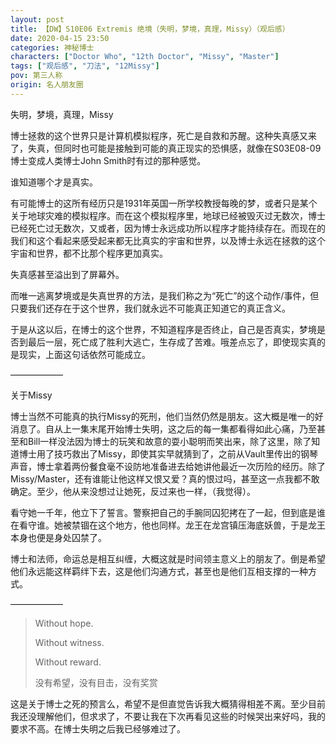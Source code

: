 ```yaml
---
layout: post
title: 【DW】S10E06 Extremis 绝境（失明，梦境，真理，Missy）（观后感）
date: 2020-04-15 23:50
categories: 神秘博士
characters: ["Doctor Who", "12th Doctor", "Missy", "Master"]
tags: ["观后感", "刀法", "12Missy"]
pov: 第三人称
origin: 名人朋友圈
---
```


失明，梦境，真理，Missy

博士拯救的这个世界只是计算机模拟程序，死亡是自救和苏醒。这种失真感又来了，失真，但同时也可能是接触到可能的真正现实的恐惧感，就像在S03E08-09博士变成人类博士John Smith时有过的那种感觉。

谁知道哪个才是真实。

有可能博士的这所有经历只是1931年英国一所学校教授每晚的梦，或者只是某个关于地球灾难的模拟程序。而在这个模拟程序里，地球已经被毁灭过无数次，博士已经死亡过无数次，又或者，因为博士永远成功所以程序才能持续存在。而现在的我们和这个看起来感受起来都无比真实的宇宙和世界，以及博士永远在拯救的这个宇宙和世界，都不比那个程序更加真实。

失真感甚至溢出到了屏幕外。

而唯一逃离梦境或是失真世界的方法，是我们称之为“死亡”的这个动作/事件，但只要我们还存在于这个世界，我们就永远不可能真正知道它的真正含义。

于是从这以后，在博士的这个世界，不知道程序是否终止，自己是否真实，梦境是否到最后一层，死亡成了胜利大逃亡，生存成了苦难。哦差点忘了，即使现实真的是现实，上面这句话依然可能成立。

——————

关于Missy

博士当然不可能真的执行Missy的死刑，他们当然仍然是朋友。这大概是唯一的好消息了。自从上一集末尾开始博士失明，这之后的每一集都看得如此心痛，乃至甚至和Bill一样没法因为博士的玩笑和故意的耍小聪明而笑出来，除了这里，除了知道博士用了技巧救出了Missy，即使其实早就猜到了，之前从Vault里传出的钢琴声音，博士拿着两份餐食毫不设防地准备进去给她讲他最近一次历险的经历。除了Missy/Master，还有谁能让他这样又恨又爱？真的恨过吗，甚至这一点我都不敢确定。至少，他从来没想过让她死，反过来也一样，（我觉得）。

看守她一千年，他立下了誓言。警察把自己的手腕同囚犯拷在了一起，但到底是谁在看守谁。她被禁锢在这个地方，他也同样。龙王在龙宫镇压海底妖兽，于是龙王本身也便是身处囚禁了。

博士和法师，命运总是相互纠缠，大概这就是时间领主意义上的朋友了。倒是希望他们永远能这样羁绊下去，这是他们沟通方式，甚至也是他们互相支撑的一种方式。

——————

> Without hope.
> 
> Without witness.
> 
> Without reward.
> 
> 没有希望，没有目击，没有奖赏

这是关于博士之死的预言么，希望不是但直觉告诉我大概猜得相差不离。至少目前我还没理解他们，但求求了，不要让我在下次再看见这些的时候哭出来好吗，我的要求不高。在博士失明之后我已经够难过了。
